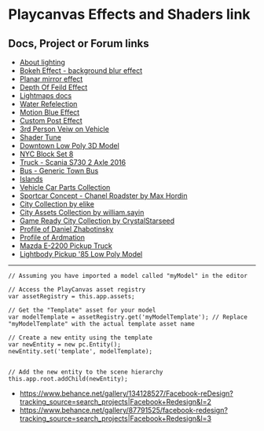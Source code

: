 # Playcanvas Effects and Shaders link
## Docs, Project or Forum links

- [About lighting](https://developer.playcanvas.com/en/user-manual/graphics/lighting/lights/)
- [Bokeh Effect - background blur effect](https://forum.playcanvas.com/t/bokeh-effect-just-for-background/26832)
- [Planar mirror effect](https://playcanvas.com/project/717166/overview/planar-mirror-reflection)
- [Depth Of Feild Effect](https://playcanvas.com/project/6461/overview)
- [Lightmaps docs](https://developer.playcanvas.com/user-manual/graphics/lighting/runtime-lightmaps/)
- [Water Refelection](https://playcanvas.com/project/712960/overview/water-reflections)
- [Motion Blue Effect](https://playcanvas.com/project/362233/overview/tutorial-motion-blur)
- [Custom Post Effect](https://playcanvas.com/project/406045/overview/tutorial-custom-post-effect)
- [3rd Person Veiw on Vehicle](https://playcanvas.com/project/715737/overview/vehicle-physics-3rd-person-cam)
- [Shader Tune](https://playcanvas.com/editor/scene/1389397)
- [Downtown Low Poly 3D Model](https://www.cgtrader.com/free-3d-models/exterior/cityscape/downtown-low-poly-3d-model)
- [NYC Block Set 8](https://www.cgtrader.com/free-3d-models/exterior/cityscape/nyc-block-set-8-f61d6947467ccd3aa5af24db320235dd)
- [Truck - Scania S730 2 Axle 2016](https://sketchfab.com/3d-models/scania-s730-2-axle-2016-891ee120d3734b439a9a5e63eaa10a4c)
- [Bus - Generic Town Bus](https://sketchfab.com/3d-models/generic-town-bus-14fe03d792914d51b6c6250b393c44fd)
- [Islands](https://sketchfab.com/3d-models/islands-0771b83eab04412e9df9aaf0083938df)
- [Vehicle Car Parts Collection](https://sketchfab.com/rSoXy/collections/vehicle-car-parts-1e5fae362968414c876ed747fac860ed)
- [Sportcar Concept - Chanel Roadster by Max Hordin](https://sketchfab.com/3d-models/sportcar-concept-chanel-roadster-by-max-hordin-41a55cde9adb45a9b54e146ea0b421d7)
- [City Collection by elike](https://sketchfab.com/elike/collections/city-371c1947a01240dc8a33cb26020e1226)
- [City Assets Collection by william.sayin](https://sketchfab.com/william.sayin/collections/city-assets-31b92166940a4099816a249f39200687)
- [Game Ready City Collection by CrystalStarseed](https://sketchfab.com/CrystalStarseed/collections/game-ready-city-30702135311f4737afd0ab5948e303be)
- [Profile of Daniel Zhabotinsky](https://sketchfab.com/DanielZhabotinsky)
- [Profile of Ardmation](https://sketchfab.com/ardmation)
- [Mazda E-2200 Pickup Truck](https://sketchfab.com/3d-models/mazda-e-2200-pickup-truck-3d6fe0687b074e2bb57bd931a9621d58)
- [Lightbody Pickup '85 Low Poly Model](https://sketchfab.com/3d-models/lightbody-pickup-85-low-poly-model-67beae18c3d24be68f9c8f0ec382d8e3)

***
```
// Assuming you have imported a model called "myModel" in the editor

// Access the PlayCanvas asset registry
var assetRegistry = this.app.assets;

// Get the "Template" asset for your model
var modelTemplate = assetRegistry.get('myModelTemplate'); // Replace "myModelTemplate" with the actual template asset name

// Create a new entity using the template
var newEntity = new pc.Entity();
newEntity.set('template', modelTemplate);


// Add the new entity to the scene hierarchy
this.app.root.addChild(newEntity);
```

- https://www.behance.net/gallery/134128527/Facebook-reDesign?tracking_source=search_projects|Facebook+Redesign&l=2
- https://www.behance.net/gallery/87791525/facebook-redesign?tracking_source=search_projects|Facebook+Redesign&l=3